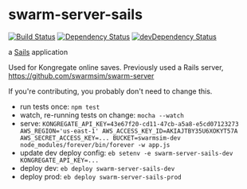 # swarm-server-sails


[![Build Status](https://travis-ci.org/swarmsim/swarm-server-sails.svg?branch=master)](https://travis-ci.org/swarmsim/swarm-server-sails)
[![Dependency Status](https://david-dm.org/swarmsim/swarm-server-sails.svg)](https://david-dm.org/swarmsim/swarm-server-sails)
[![devDependency Status](https://david-dm.org/swarmsim/swarm-server-sails/dev-status.svg)](https://david-dm.org/swarmsim/swarm-server-sails#info=devDependencies)

a [Sails](http://sailsjs.org) application

Used for Kongregate online saves. Previously used a Rails server, https://github.com/swarmsim/swarm-server

If you're contributing, you probably don't need to change this.

* run tests once: `npm test`
* watch, re-running tests on change: `mocha --watch`
* serve: `KONGREGATE_API_KEY=43e67f20-cd11-47cb-a5a8-e5cd07123273 AWS_REGION='us-east-1' AWS_ACCESS_KEY_ID=AKIAJTBY35U6XOKYT57A AWS_SECRET_ACCESS_KEY=... BUCKET=swarmsim-dev node_modules/forever/bin/forever -w app.js`
* update dev deploy config: `eb setenv -e swarm-server-sails-dev KONGREGATE_API_KEY=...`
* deploy dev: `eb deploy swarm-server-sails-dev`
* deploy prod: `eb deploy swarm-server-sails-prod`
